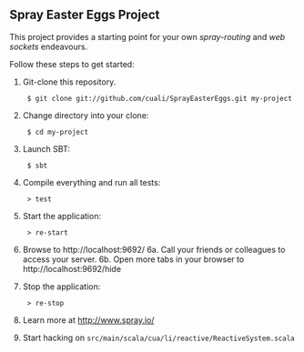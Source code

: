 ## Spray Easter Eggs Project

This project provides a starting point for your own _spray-routing_
and _web sockets_ endeavours.

Follow these steps to get started:

1. Git-clone this repository.

        $ git clone git://github.com/cuali/SprayEasterEggs.git my-project

2. Change directory into your clone:

        $ cd my-project

3. Launch SBT:

        $ sbt

4. Compile everything and run all tests:

        > test

5. Start the application:

        > re-start

6. Browse to http://localhost:9692/
6a. Call your friends or colleagues to access your server.
6b. Open more tabs in your browser to http://localhost:9692/hide

7. Stop the application:

        > re-stop

8. Learn more at http://www.spray.io/

9. Start hacking on `src/main/scala/cua/li/reactive/ReactiveSystem.scala`
